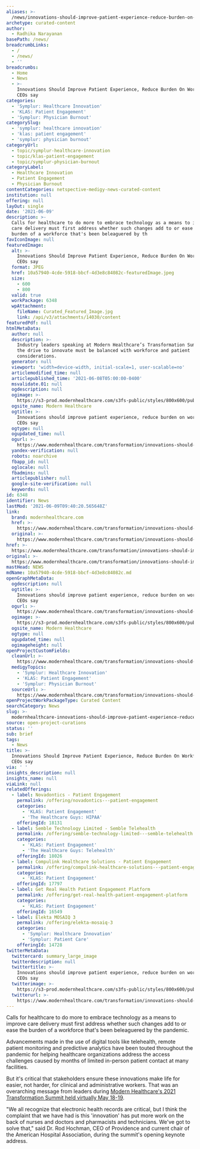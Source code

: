 ```yaml
---
aliases: >-
  /news/innovations-should-improve-patient-experience-reduce-burden-on-workforce-ceos-say
archetype: curated-content
author:
  - Radhika Narayanan
basePath: /news/
breadcrumbLinks:
  - /
  - /news/
  - ''
breadcrumbs:
  - Home
  - News
  - >-
    Innovations Should Improve Patient Experience, Reduce Burden On Workforce,
    CEOs say
categories:
  - 'Symplur: Healthcare Innovation'
  - 'KLAS: Patient Engagement'
  - 'Symplur: Physician Burnout'
categorySlug:
  - 'symplur: healthcare innovation'
  - 'klas: patient engagement'
  - 'symplur: physician burnout'
categoryUrl:
  - topic/symplur-healthcare-innovation
  - topic/klas-patient-engagement
  - topic/symplur-physician-burnout
categoryLabel:
  - Healthcare Innovation
  - Patient Engagement
  - Physician Burnout
contentCategories: netspective-medigy-news-curated-content
institution: null
offering: null
layOut: single
date: '2021-06-09'
description: >-
  Calls for healthcare to do more to embrace technology as a means to improve
  care delivery must first address whether such changes add to or ease the
  burden of a workforce that's been beleaguered by th
favIconImage: null
featuredImage:
  alt: >-
    Innovations Should Improve Patient Experience, Reduce Burden On Workforce,
    CEOs say
  format: JPEG
  href: 10a57940-4cde-5918-bbcf-4d3e8c84082c-featuredImage.jpeg
  size:
    - 600
    - 800
  valid: true
  workPackage: 6348
  wpAttachment:
    fileName: Curated_Featured_Image.jpg
    link: /api/v3/attachments/14030/content
featuredPdf: null
htmlMetaData:
  author: null
  description: >-
    Industry leaders speaking at Modern Healthcare’s Transformation Summit say
    the drive to innovate must be balanced with workforce and patient
    considerations.
  generator: null
  viewport: 'width=device-width, initial-scale=1, user-scalable=no'
  articlemodified_time: null
  articlepublished_time: '2021-06-08T05:00:00-0400'
  msvalidate.01: null
  ogdescription: null
  ogimage: >-
    https://s3-prod.modernhealthcare.com/s3fs-public/styles/800x600/public/telehealth_i.jpg
  ogsite_name: Modern Healthcare
  ogtitle: >-
    Innovations should improve patient experience, reduce burden on workforce,
    CEOs say
  ogtype: null
  ogupdated_time: null
  ogurl: >-
    https://www.modernhealthcare.com/transformation/innovations-should-improve-patient-experience-reduce-burden-workforce-ceos-say
  yandex-verification: null
  robots: noarchive
  fbapp_id: null
  oglocale: null
  fbadmins: null
  articlepublisher: null
  google-site-verification: null
  keywords: null
id: 6348
identifier: News
lastMod: '2021-06-09T09:40:20.565648Z'
link:
  brand: modernhealthcare.com
  href: >-
    https://www.modernhealthcare.com/transformation/innovations-should-improve-patient-experience-reduce-burden-workforce-ceos-say
  original: >-
    https://www.modernhealthcare.com/transformation/innovations-should-improve-patient-experience-reduce-burden-workforce-ceos-say
href: >-
  https://www.modernhealthcare.com/transformation/innovations-should-improve-patient-experience-reduce-burden-workforce-ceos-say
original: >-
  https://www.modernhealthcare.com/transformation/innovations-should-improve-patient-experience-reduce-burden-workforce-ceos-say
mastHead: NEWS
mdName: 10a57940-4cde-5918-bbcf-4d3e8c84082c.md
openGraphMetaData:
  ogdescription: null
  ogtitle: >-
    Innovations should improve patient experience, reduce burden on workforce,
    CEOs say
  ogurl: >-
    https://www.modernhealthcare.com/transformation/innovations-should-improve-patient-experience-reduce-burden-workforce-ceos-say
  ogimage: >-
    https://s3-prod.modernhealthcare.com/s3fs-public/styles/800x600/public/telehealth_i.jpg
  ogsite_name: Modern Healthcare
  ogtype: null
  ogupdated_time: null
  ogimageheight: null
openProjectCustomFields:
  cleanUrl: >-
    https://www.modernhealthcare.com/transformation/innovations-should-improve-patient-experience-reduce-burden-workforce-ceos-say
  medigyTopics:
    - 'Symplur: Healthcare Innovation'
    - 'KLAS: Patient Engagement'
    - 'Symplur: Physician Burnout'
  sourceUrl: >-
    https://www.modernhealthcare.com/transformation/innovations-should-improve-patient-experience-reduce-burden-workforce-ceos-say
openProjectWorkPackageType: Curated Content
searchCategory: News
slug: >-
  modernhealthcare-innovations-should-improve-patient-experience-reduce-burden-on-workforce-ceos-say
source: open-project-curations
status: ''
sub: brief
tags:
  - News
title: >-
  Innovations Should Improve Patient Experience, Reduce Burden On Workforce,
  CEOs say
via: ' '
insights_description: null
insights_name: null
viaLink: null
relatedOfferings:
  - label: Novadontics - Patient Engagement
    permalink: /offering/novadontics---patient-engagement
    categories:
      - 'KLAS: Patient Engagement'
      - 'The Healthcare Guys: HIPAA'
    offeringId: 18131
  - label: Semble Technology Limited - Semble Telehealth
    permalink: /offering/semble-technology-limited---semble-telehealth
    categories:
      - 'KLAS: Patient Engagement'
      - 'The Healthcare Guys: Telehealth'
    offeringId: 18026
  - label: Compulink Healthcare Solutions - Patient Engagement
    permalink: /offering/compulink-healthcare-solutions---patient-engagement
    categories:
      - 'KLAS: Patient Engagement'
    offeringId: 17797
  - label: Get Real Health Patient Engagement Platform
    permalink: /offering/get-real-health-patient-engagement-platform
    categories:
      - 'KLAS: Patient Engagement'
    offeringId: 16549
  - label: Elekta MOSAIQ 3
    permalink: /offering/elekta-mosaiq-3
    categories:
      - 'Symplur: Healthcare Innovation'
      - 'Symplur: Patient Care'
    offeringId: 14728
twitterMetaData:
  twittercard: summary_large_image
  twitterdescription: null
  twittertitle: >-
    Innovations should improve patient experience, reduce burden on workforce,
    CEOs say
  twitterimage: >-
    https://s3-prod.modernhealthcare.com/s3fs-public/styles/800x600/public/telehealth_i.jpg
  twitterurl: >-
    https://www.modernhealthcare.com/transformation/innovations-should-improve-patient-experience-reduce-burden-workforce-ceos-say
---
```

<p>Calls for healthcare to do more to embrace technology as a means to improve care delivery must first address whether such changes add to or ease the burden of a workforce that's been beleaguered by the pandemic.</p><p>Advancements made in the use of digital tools like telehealth, remote patient monitoring and predictive analytics have been touted throughout the pandemic for helping healthcare organizations address the access challenges caused by months of limited in-person patient contact at many facilities.</p><p>But it's critical that stakeholders ensure these innovations make life for easier, not harder, for clinical and administrative workers. That was an overarching message from leaders during <a href="https://www.transformation-summit.modernhealthcare.com/?adobe_mc=MCMID%3D55457662001064475341676661438186813190%7CMCORGID%3D138FFF2554E6E7220A4C98C6%2540AdobeOrg%7CTS%3D1622646711&amp;adobe_mc=MCMID%3D55457662001064475341676661438186813190%7CMCORGID%3D138FFF2554E6E7220A4C98C6%2540AdobeOrg%7CTS%3D1622646711">Modern Healthcare's 2021 Transformation Summit held virtually May 18-19</a>.</p><p>"We all recognize that electronic health records are critical, but I think the complaint that we have had is this 'innovation' has put more work on the back of nurses and doctors and pharmacists and technicians. We've got to solve that," said Dr. Rod Hochman, CEO of Providence and current chair of the American Hospital Association, during the summit's opening keynote address.</p>